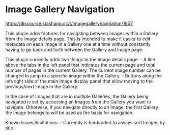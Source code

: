 # Image Gallery Navigation

https://discourse.stashapp.cc/t/imagegallerynavigation/1857

This plugin adds features for navigating between images within a Gallery from the Image details page. This is intended to make it easier to edit metadata on each Image in a Gallery one at a time without constantly having to go back and forth between the Gallery and Image page.

This plugin currently adds two things to the Image details page:
    - A line above the tabs in the left panel that indicates the current page and total number of pages in the current Gallery. The current image number can be changed to jump to a specific image within the Gallery.
    - Buttons along the left/right side of the main Image display panel that allow moving to the previous/next image in the Gallery.

In the case of Images that are in multiple Galleries, the Gallery being navigated is set by accessing an Images from the Gallery you want to navigate. Otherwise, if you navigate directly to an Image, the first Gallery the Image belongs to will be used as the basis for navigation.

Known issues/limitations:
    - Currently is hardcoded to always sort Images by title.